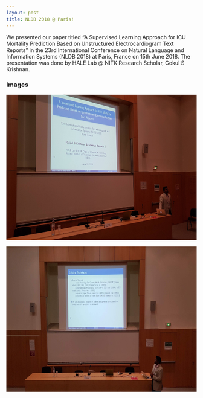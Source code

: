 ```yaml
---
layout: post
title: NLDB 2018 @ Paris!
---
```

<link rel="stylesheet" type="text/css" href="../bootstrap.min.css">
<script type="text/javascript" src="../bootstrap.min.js"></script>
<script type="text/javascript" src="../my_scripts.js"></script>

<style type="text/css">
  .img-thumbnail {
    height: 385px;
  }
</style>

<div class="container">
  <p>We presented our paper titled “A Supervised Learning Approach for ICU Mortality Prediction Based on Unstructured Electrocardiogram Text Reports” in the 23rd International Conference on Natural Language and Information Systems (NLDB 2018) at Paris, France on 15th June 2018. The presentation was done by HALE Lab @ NITK Research Scholar, Gokul S Krishnan.</p>
  <h3>Images</h3>
  <div class="row">
    <div class="col-md-6">
      <div class="thumbnail">
        <a href="../images/nldb2018/nldb2.jpg" target="_blank">
          <img src="../images/nldb2018/nldb2.jpg" class="img-thumbnail" alt="NLDB 2018" height="100px" >
          <div class="caption">
            <p></p>
          </div>
        </a>
      </div>
    </div>
    <div class="col-md-6">
      <div class="thumbnail">
        <a href="../images/nldb2018/nldb3.jpg" target="_blank">
          <img src="../images/nldb2018/nldb3.jpg" class="img-thumbnail" alt="NLDB 2018" height="100px" >
          <div class="caption">
          </div>
        </a>
      </div>
    </div>
  </div>
</div>